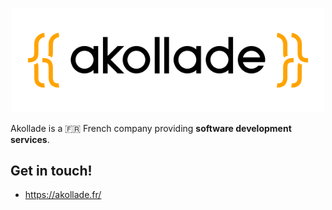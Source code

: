 <p align="center"><a href="https://akollade.fr" target="_blank"><img src="https://raw.githubusercontent.com/Akollade/.github/main/profile/logo.svg" width="500"></a></p>

Akollade is a 🇫🇷 French company providing **software development services**.

## Get in touch!

- https://akollade.fr/
